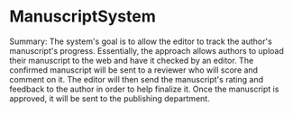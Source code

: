 # ManuscriptSystem
Summary: 
The system's goal is to allow the editor to track the author's manuscript's progress. Essentially, the approach allows authors to upload their manuscript to the web and 
have it checked by an editor. The confirmed manuscript will be sent to a reviewer who will score and comment on it. The editor will then send the manuscript's rating 
and feedback to the author in order to help finalize it. Once the manuscript is approved, it will be sent to the publishing department.
